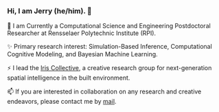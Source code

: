 ### Hi, I am Jerry (he/him). 👋

🔭 I am Currently a Computational Science and Engineering Postdoctoral Researcher at Rensselaer Polytechnic Institute (RPI).

✨ Primary research interest: Simulation-Based Inference, Computational Cognitive Modeling, and Bayesian Machine Learning. 

⚡ I lead the [Iris Collective](https://github.com/iris-collective), a creative research group for next-generation spatial intelligence in the built environment.

📫 If you are interested in collaboration on any research and creative endeavors, please contact me by [mail](aca.jerryh@gmail.com).


<!--
**jerrymhuang/jerrymhuang** is a ✨ _special_ ✨ repository because its `README.md` (this file) appears on your GitHub profile.

Here are some ideas to get you started:

- 🔭 I’m currently working on ...
- 🌱 I’m currently learning ...
- 👯 I’m looking to collaborate on ...
- 🤔 I’m looking for help with ...
- 💬 Ask me about ...
- 📫 How to reach me: ...
- 😄 Pronouns: ...
- ⚡ Fun fact: ...
-->
